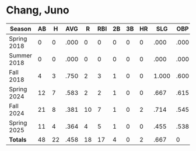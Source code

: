 # Chang, Juno

| Season      | AB          | H           | AVG         | R           | RBI         | 2B          | 3B          | HR          | SLG         | OBP         | RSP         | SAF         | K           | BB          | PO          | A           | E           | FAVE        | IP          | H           | K           | BB          | R           | ER          | ERA         
| ----------- | ----------- | ----------- | ----------- | ----------- | ----------- | ----------- | ----------- | ----------- | ----------- | ----------- | ----------- | ----------- | ----------- | ----------- | ----------- | ----------- | ----------- | ----------- | ----------- | ----------- | ----------- | ----------- | ----------- | ----------- | ----------- 
| Spring 2018 | 0           | 0           | .000        | 0           | 0           | 0           | 0           | 0           | .000        | .000        | .000        | 0           | 0           | 0           | 0           | 0           | 0           | .000        | 0           | 0           | 0           | 0           | 0           | 0           | .000        
| Summer 2018 | 0           | 0           | .000        | 0           | 0           | 0           | 0           | 0           | .000        | .000        | .000        | 0           | 0           | 0           | 0           | 0           | 0           | .000        | 0           | 0           | 0           | 0           | 0           | 0           | .000        
| Fall 2018   | 4           | 3           | .750        | 2           | 3           | 1           | 0           | 0           | 1.000       | .600        | .500        | 1           | 0           | 0           | 0           | 0           | 0           | .000        | 0           | 0           | 0           | 0           | 0           | 0           | .000        
| Spring 2024 | 12          | 7           | .583        | 2           | 2           | 1           | 0           | 0           | .667        | .615        | .500        | 0           | 0           | 1           | 4           | 1           | 0           | 1.000       | 0           | 0           | 0           | 0           | 0           | 0           | .000        
| Fall 2024   | 21          | 8           | .381        | 10          | 7           | 1           | 0           | 2           | .714        | .545        | .400        | 0           | 0           | 1           | 5           | 1           | 0           | 1.000       | 0           | 0           | 0           | 0           | 0           | 0           | .000        
| Spring 2025 | 11          | 4           | .364        | 4           | 5           | 1           | 0           | 0           | .455        | .538        | .286        | 0           | 1           | 2           | 4           | 1           | 0           | 1.000       | 0           | 0           | 0           | 0           | 0           | 0           | .000        
| **Totals**  | 48          | 22          | .458        | 18          | 17          | 4           | 0           | 2           | .667        | 0           | 0           | 1           | 1           | 4           | 13          | 3           | 0           | 1.000       | 0.0         | 0           | 0           | 0           | 0           | 0           | 0           
